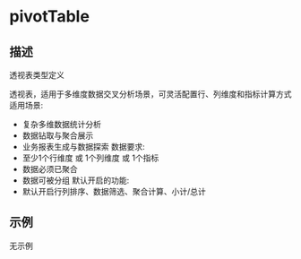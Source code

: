 # pivotTable
## 描述
透视表类型定义

透视表，适用于多维度数据交叉分析场景，可灵活配置行、列维度和指标计算方式
适用场景:
- 复杂多维数据统计分析
- 数据钻取与聚合展示
- 业务报表生成与数据探索
数据要求:
- 至少1个行维度 或 1个列维度 或 1个指标
- 数据必须已聚合
- 数据可被分组
默认开启的功能:
- 默认开启行列排序、数据筛选、聚合计算、小计/总计

## 示例
无示例

